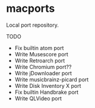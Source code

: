 # macports
Local port repository.

TODO
* Fix builtin atom port
* Write Musescore port
* Write Retroarch port
* Write Chromium port??
* Write jDownloader port
* Write musicbrainz-picard port
* Write Disk Inventory X port
* Fix builtin Handbrake port
* Write QLVideo port
